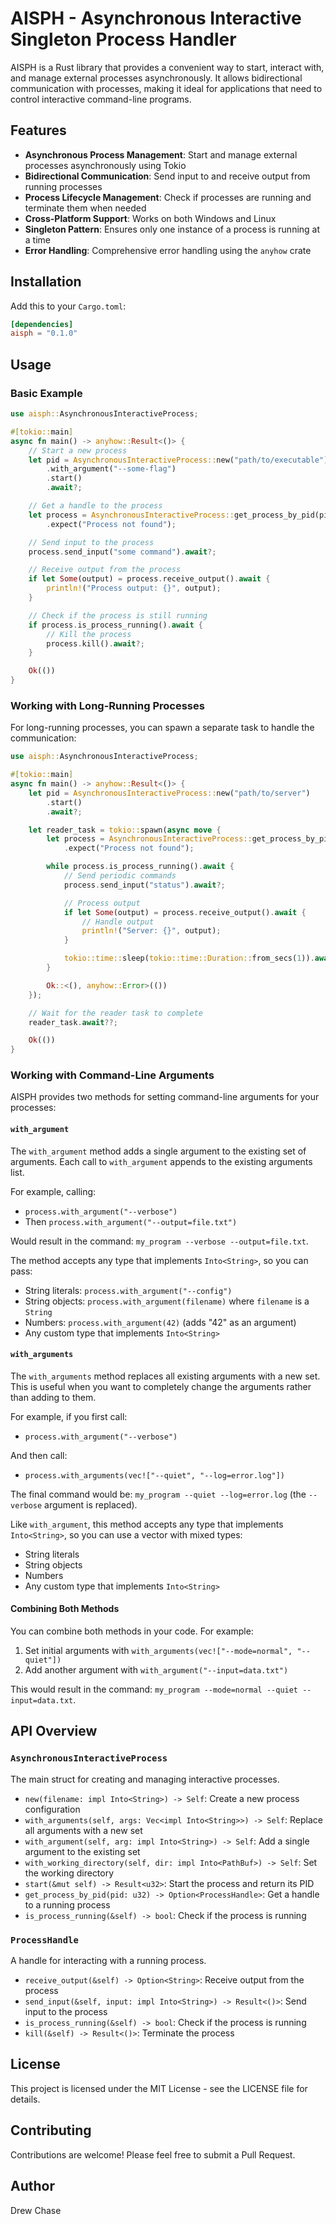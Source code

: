 # AISPH - Asynchronous Interactive Singleton Process Handler

AISPH is a Rust library that provides a convenient way to start, interact with, and manage external processes asynchronously. It allows bidirectional communication with processes, making it ideal for applications that need to control interactive command-line programs.

## Features

- **Asynchronous Process Management**: Start and manage external processes asynchronously using Tokio
- **Bidirectional Communication**: Send input to and receive output from running processes
- **Process Lifecycle Management**: Check if processes are running and terminate them when needed
- **Cross-Platform Support**: Works on both Windows and Linux
- **Singleton Pattern**: Ensures only one instance of a process is running at a time
- **Error Handling**: Comprehensive error handling using the `anyhow` crate

## Installation

Add this to your `Cargo.toml`:

```toml
[dependencies]
aisph = "0.1.0"
```

## Usage

### Basic Example

```rust
use aisph::AsynchronousInteractiveProcess;

#[tokio::main]
async fn main() -> anyhow::Result<()> {
    // Start a new process
    let pid = AsynchronousInteractiveProcess::new("path/to/executable")
        .with_argument("--some-flag")
        .start()
        .await?;

    // Get a handle to the process
    let process = AsynchronousInteractiveProcess::get_process_by_pid(pid).await
        .expect("Process not found");

    // Send input to the process
    process.send_input("some command").await?;

    // Receive output from the process
    if let Some(output) = process.receive_output().await {
        println!("Process output: {}", output);
    }

    // Check if the process is still running
    if process.is_process_running().await {
        // Kill the process
        process.kill().await?;
    }

    Ok(())
}
```

### Working with Long-Running Processes

For long-running processes, you can spawn a separate task to handle the communication:

```rust
use aisph::AsynchronousInteractiveProcess;

#[tokio::main]
async fn main() -> anyhow::Result<()> {
    let pid = AsynchronousInteractiveProcess::new("path/to/server")
        .start()
        .await?;

    let reader_task = tokio::spawn(async move {
        let process = AsynchronousInteractiveProcess::get_process_by_pid(pid).await
            .expect("Process not found");

        while process.is_process_running().await {
            // Send periodic commands
            process.send_input("status").await?;

            // Process output
            if let Some(output) = process.receive_output().await {
                // Handle output
                println!("Server: {}", output);
            }

            tokio::time::sleep(tokio::time::Duration::from_secs(1)).await;
        }

        Ok::<(), anyhow::Error>(())
    });

    // Wait for the reader task to complete
    reader_task.await??;

    Ok(())
}
```

### Working with Command-Line Arguments

AISPH provides two methods for setting command-line arguments for your processes:

#### `with_argument`

The `with_argument` method adds a single argument to the existing set of arguments. Each call to `with_argument` appends to the existing arguments list.

For example, calling:
- `process.with_argument("--verbose")`
- Then `process.with_argument("--output=file.txt")`

Would result in the command: `my_program --verbose --output=file.txt`.

The method accepts any type that implements `Into<String>`, so you can pass:
- String literals: `process.with_argument("--config")`
- String objects: `process.with_argument(filename)` where `filename` is a `String`
- Numbers: `process.with_argument(42)` (adds "42" as an argument)
- Any custom type that implements `Into<String>`

#### `with_arguments`

The `with_arguments` method replaces all existing arguments with a new set. This is useful when you want to completely change the arguments rather than adding to them.

For example, if you first call:
- `process.with_argument("--verbose")`

And then call:
- `process.with_arguments(vec!["--quiet", "--log=error.log"])`

The final command would be: `my_program --quiet --log=error.log` (the `--verbose` argument is replaced).

Like `with_argument`, this method accepts any type that implements `Into<String>`, so you can use a vector with mixed types:
- String literals
- String objects
- Numbers
- Any custom type that implements `Into<String>`

#### Combining Both Methods

You can combine both methods in your code. For example:
1. Set initial arguments with `with_arguments(vec!["--mode=normal", "--quiet"])`
2. Add another argument with `with_argument("--input=data.txt")`

This would result in the command: `my_program --mode=normal --quiet --input=data.txt`.

## API Overview

### `AsynchronousInteractiveProcess`

The main struct for creating and managing interactive processes.

- `new(filename: impl Into<String>) -> Self`: Create a new process configuration
- `with_arguments(self, args: Vec<impl Into<String>>) -> Self`: Replace all arguments with a new set
- `with_argument(self, arg: impl Into<String>) -> Self`: Add a single argument to the existing set
- `with_working_directory(self, dir: impl Into<PathBuf>) -> Self`: Set the working directory
- `start(&mut self) -> Result<u32>`: Start the process and return its PID
- `get_process_by_pid(pid: u32) -> Option<ProcessHandle>`: Get a handle to a running process
- `is_process_running(&self) -> bool`: Check if the process is running

### `ProcessHandle`

A handle for interacting with a running process.

- `receive_output(&self) -> Option<String>`: Receive output from the process
- `send_input(&self, input: impl Into<String>) -> Result<()>`: Send input to the process
- `is_process_running(&self) -> bool`: Check if the process is running
- `kill(&self) -> Result<()>`: Terminate the process

## License

This project is licensed under the MIT License - see the LICENSE file for details.

## Contributing

Contributions are welcome! Please feel free to submit a Pull Request.

## Author

Drew Chase
